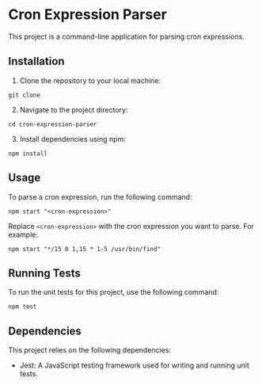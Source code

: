 # Cron Expression Parser

This project is a command-line application for parsing cron expressions.

## Installation

1. Clone the repository to your local machine:

`git clone`


2. Navigate to the project directory:

`cd cron-expression-parser`


3. Install dependencies using npm:

`npm install`


## Usage

To parse a cron expression, run the following command:

`npm start "<cron-expression>"`

Replace `<cron-expression>` with the cron expression you want to parse. For example:

`npm start "*/15 0 1,15 * 1-5 /usr/bin/find"`


## Running Tests

To run the unit tests for this project, use the following command:

`npm test`


## Dependencies

This project relies on the following dependencies:

- Jest: A JavaScript testing framework used for writing and running unit tests.



